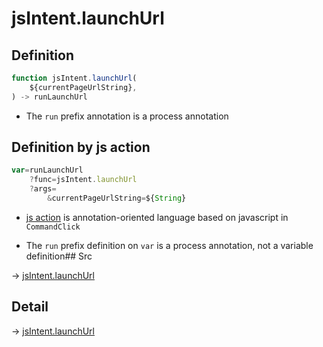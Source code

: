 # jsIntent.launchUrl

## Definition

```js.js
function jsIntent.launchUrl(
	${currentPageUrlString},
) -> runLaunchUrl
```

- The `run` prefix annotation is a process annotation
## Definition by js action

```js.js
var=runLaunchUrl
	?func=jsIntent.launchUrl
	?args=
		&currentPageUrlString=${String}
```

- [js action](#) is annotation-oriented language based on javascript in `CommandClick`

- The `run` prefix definition on `var` is a process annotation, not a variable definition## Src

-> [jsIntent.launchUrl](https://github.com/puutaro/CommandClick/blob/master/app/src/main/java/com/puutaro/commandclick/fragment_lib/terminal_fragment/js_interface/JsIntent.kt#L73)

## Detail

-> [jsIntent.launchUrl](https://github.com/puutaro/CommandClick/blob/master/md/developer/js_interface/details/JsIntent/launchUrl.md)
